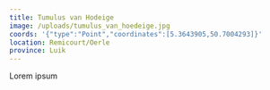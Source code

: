 ```yaml
---
title: Tumulus van Hodeige
image: /uploads/tumulus_van_hoedeige.jpg
coords: '{"type":"Point","coordinates":[5.3643905,50.7004293]}'
location: Remicourt/Oerle
province: Luik
---
```

Lorem ipsum